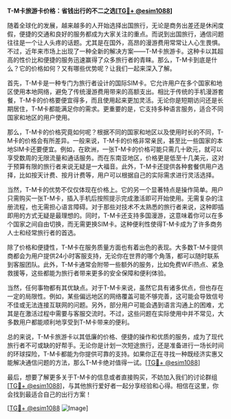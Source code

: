 **T-M卡旅游卡价格：省钱出行的不二之选[[TG💪+ @esim1088](https://t.me/s/esim1088)]**

随着全球化的发展，越来越多的人开始选择出国旅行，无论是商务出差还是休闲度假，便捷的交通和良好的服务都成为大家关注的重点。而说到出国旅行，通信问题往往是一个让人头疼的话题。尤其是在国外，高昂的漫游费用常常让人心生畏惧。不过，近年来市场上出现了一种全新的解决方案——T-M卡旅游卡。这种卡以其超高的性价比和便捷的服务迅速赢得了众多旅行者的青睐。那么，T-M卡到底是什么？它的价格如何？又有哪些优势呢？让我们一起来深入了解。

首先，T-M卡是一种专门为旅行者设计的国际SIM卡。它允许用户在多个国家和地区使用本地网络，避免了传统漫游费用带来的高额支出。相比于传统的手机漫游套餐，T-M卡的价格要便宜得多，而且使用起来更加灵活。无论你是短期访问还是长期居住，T-M卡都能满足你的需求。更重要的是，它支持多种语言服务，适合不同国家和地区的用户使用。

那么，T-M卡的价格究竟如何呢？根据不同的国家和地区以及使用时长的不同，T-M卡的价格会有所差异。一般来说，T-M卡的价格非常亲民，甚至比一些国家的本地SIM卡还要便宜。例如，在欧洲，一张T-M卡的价格可能只需几十欧元，就可以享受数周的无限流量和通话服务。而在东南亚地区，价格更是低至十几美元，这对于预算有限的旅行者来说无疑是一大福音。此外，T-M卡还提供各种套餐供用户选择，比如按天计费、按月计费等，用户可以根据自己的实际需求进行灵活选择。

当然，T-M卡的优势不仅仅体现在价格上。它的另一个显著特点是操作简单。用户只需购买一张T-M卡，插入手机后按照提示完成激活即可开始使用。无需复杂的注册流程，也无需担心语言障碍。对于那些对技术不太熟悉的旅行者来说，这种即插即用的方式无疑是最理想的。同时，T-M卡还支持多国漫游，这意味着你可以在多个国家之间自由切换，而无需更换SIM卡。这种便利性使得T-M卡成为了许多商务人士和经常旅行者的首选。

除了价格和便捷性，T-M卡在服务质量方面也有着出色的表现。大多数T-M卡提供商都会为用户提供24小时客服支持，无论你在世界的哪个角落，都可以随时联系到客服团队。此外，T-M卡通常会附带一些额外的服务，比如免费WiFi热点、紧急救援等，这些都能为旅行者带来更多的安全保障和便利体验。

当然，任何事物都有其优缺点。对于T-M卡来说，虽然它具有诸多优点，但也存在一定的局限性。例如，某些偏远地区的网络覆盖可能不够完善，这可能会导致信号不佳或无法连接互联网的问题。另外，部分用户可能会遇到语言沟通上的困难，尤其是在激活过程中需要与客服交流时。不过，这些问题在实际使用中并不常见，大多数用户都能顺利地享受到T-M卡带来的便利。

总的来说，T-M卡旅游卡以其低廉的价格、便捷的操作和优质的服务，成为了现代旅行者不可或缺的好帮手。无论你是计划一次短途旅行，还是准备进行一场长时间的环球探险，T-M卡都能为你提供可靠的支持。如果你正在寻找一种既经济实惠又能解决通信问题的方法，那么T-M卡绝对值得一试。[[TG💪+ @esim1088](https://t.me/s/esim1088)]

最后，想要了解更多关于T-M卡的信息或者直接购买，不妨加入我们的讨论群组[[TG💪+ @esim1088](https://t.me/s/esim1088)]，与其他旅行爱好者一起分享经验和心得。相信在这里，你会找到最适合自己的出行方案！

[[TG💪+ @esim1088](https://t.me/s/esim1088) ![Image](https://i.postimg.cc/4NQfJmqS/Snipaste-2025-05-13-00-14-12.png)]